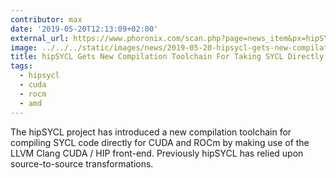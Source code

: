 ```yaml
---
contributor: max
date: '2019-05-20T12:13:09+02:00'
external_url: https://www.phoronix.com/scan.php?page=news_item&px=hipSYCL-Direct-CUDA-ROCm-Clang
image: ../../../static/images/news/2019-05-20-hipsycl-gets-new-compilation-toolchain-for-taking-sycl-directly-to-cuda-rocm.webp
title: hipSYCL Gets New Compilation Toolchain For Taking SYCL Directly To CUDA & ROCm
tags:
  - hipsycl
  - cuda
  - rocm
  - amd
---
```


The hipSYCL project has introduced a new compilation toolchain for compiling SYCL code directly for CUDA and ROCm by
making use of the LLVM Clang CUDA / HIP front-end. Previously hipSYCL has relied upon source-to-source transformations. 
